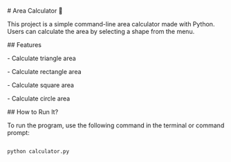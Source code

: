 \# Area Calculator 📐



This project is a simple command-line area calculator made with Python. Users can calculate the area by selecting a shape from the menu.



\## Features



\- Calculate triangle area

\- Calculate rectangle area

\- Calculate square area

\- Calculate circle area



\## How to Run It?



To run the program, use the following command in the terminal or command prompt:



```sh

python calculator.py



